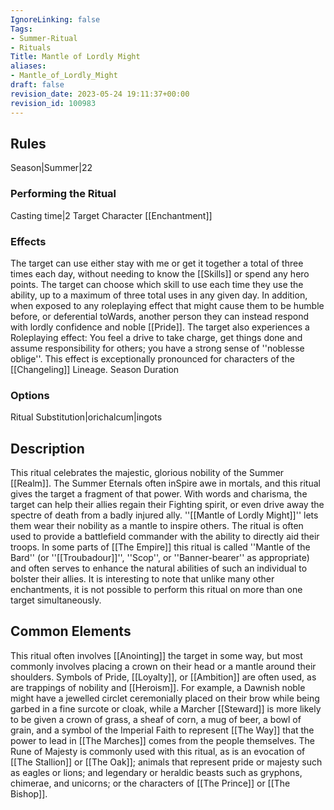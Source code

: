 ```yaml
---
IgnoreLinking: false
Tags:
- Summer-Ritual
- Rituals
Title: Mantle of Lordly Might
aliases:
- Mantle_of_Lordly_Might
draft: false
revision_date: 2023-05-24 19:11:37+00:00
revision_id: 100983
---
```


## Rules
Season|Summer|22
### Performing the Ritual
Casting time|2 Target Character
[[Enchantment]] 
### Effects
The target can use either stay with me or get it together a total of three times each day, without needing to know the [[Skills]] or spend any hero points. The target can choose which skill to use each time they use the ability, up to a maximum of three total uses in any given day.
In addition, when exposed to any roleplaying effect that might cause them to be humble before, or deferential toWards, another person they can instead respond with lordly confidence and noble [[Pride]]. 
The target also experiences a Roleplaying effect: You feel a drive to take charge, get things done and assume responsibility for others; you have a strong sense of ''noblesse oblige''. This effect is exceptionally pronounced for characters of the [[Changeling]] Lineage.
Season Duration
### Options
Ritual Substitution|orichalcum|ingots
## Description
This ritual celebrates the majestic, glorious nobility of the Summer [[Realm]]. The Summer Eternals often inSpire awe in mortals, and this ritual gives the target a fragment of that power. With words and charisma, the target can help their allies regain their Fighting spirit, or even drive away the spectre of death from a badly injured ally. ''[[Mantle of Lordly Might]]'' lets them wear their nobility as a mantle to inspire others. The ritual is often used to provide a battlefield commander with the ability to directly aid their troops.
In some parts of [[The Empire]] this ritual is called ''Mantle of the Bard'' (or ''[[Troubadour]]'', ''Scop'', or ''Banner-bearer'' as appropriate) and often serves to enhance the natural abilities of such an individual to bolster their allies. It is interesting to note that unlike many other enchantments, it is not possible to perform this ritual on more than one target simultaneously.
## Common Elements
This ritual often involves [[Anointing]] the target in some way, but most commonly involves placing a crown on their head or a mantle around their shoulders. Symbols of Pride, [[Loyalty]], or [[Ambition]] are often used, as are trappings of nobility and [[Heroism]]. For example, a Dawnish noble might have a jewelled circlet ceremonially placed on their brow while being garbed in a fine surcote or cloak, while a Marcher [[Steward]] is more likely to be given a crown of grass, a sheaf of corn, a mug of beer, a bowl of grain, and a symbol of the Imperial Faith to represent [[The Way]] that the power to lead in [[The Marches]] comes from the people themselves. 
The Rune of Majesty is commonly used with this ritual, as is an evocation of [[The Stallion]] or [[The Oak]]; animals that represent pride or majesty such as eagles or lions; and legendary or heraldic beasts such as gryphons, chimerae, and unicorns; or the characters of [[The Prince]] or [[The Bishop]].